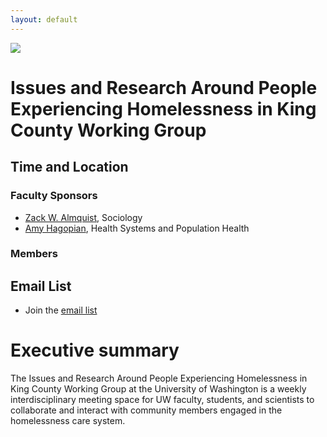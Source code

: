 ```yaml
---
layout: default
---
```


<img src="{{ site.url }}{{ site.baseurl }}/assets/img/eScience.png">

# Issues and Research Around People Experiencing Homelessness in King County Working Group

## Time and Location

### Faculty Sponsors

* [Zack W. Almquist](https://depts.washington.edu/zalmquist), Sociology
* [Amy Hagopian](https://sph.washington.edu/sph-profiles/faculty-profiles/amy-hagopian), Health Systems and Population Health

### Members

## Email List 

* Join the [email list](https://lists.uw.edu/postorius/lists/kcpehworkinggroup.lists.uw.edu/)

# Executive summary

The Issues and Research Around People Experiencing Homelessness in King County Working Group at the University of Washington is a weekly interdisciplinary meeting space for UW faculty, students, and scientists to collaborate and interact with community members engaged in the homelessness care system.
